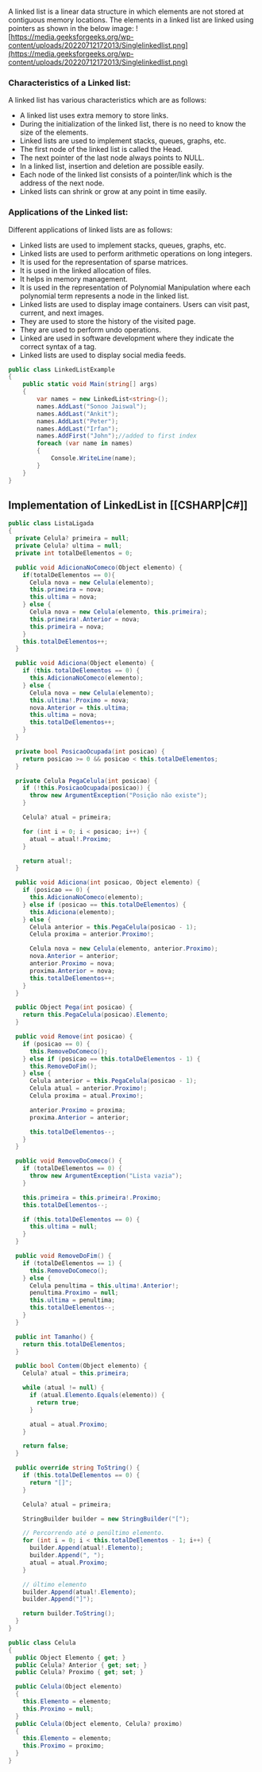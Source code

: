 A linked list is a linear data structure in which elements are not stored at contiguous memory locations. The elements in a linked list are linked using pointers as shown in the below image:
![https://media.geeksforgeeks.org/wp-content/uploads/20220712172013/Singlelinkedlist.png](https://media.geeksforgeeks.org/wp-content/uploads/20220712172013/Singlelinkedlist.png)

### **Characteristics of a Linked list:**

A linked list has various characteristics which are as follows:

- A linked list uses extra memory to store links.
- During the initialization of the linked list, there is no need to know the size of the elements.
- Linked lists are used to implement stacks, queues, graphs, etc.
- The first node of the linked list is called the Head.
- The next pointer of the last node always points to NULL.
- In a linked list, insertion and deletion are possible easily.
- Each node of the linked list consists of a pointer/link which is the address of the next node.
- Linked lists can shrink or grow at any point in time easily.

### **Applications of the Linked list:**

Different applications of linked lists are as follows:

- Linked lists are used to implement stacks, queues, graphs, etc.
- Linked lists are used to perform arithmetic operations on long integers.
- It is used for the representation of sparse matrices.
- It is used in the linked allocation of files.
- It helps in memory management.
- It is used in the representation of Polynomial Manipulation where each polynomial term represents a node in the linked list.
- Linked lists are used to display image containers. Users can visit past, current, and next images.
- They are used to store the history of the visited page.
- They are used to perform undo operations.
- Linked are used in software development where they indicate the correct syntax of a tag.
- Linked lists are used to display social media feeds.

```csharp
public class LinkedListExample  
{  
    public static void Main(string[] args)  
    {
        var names = new LinkedList<string>();  
        names.AddLast("Sonoo Jaiswal");  
        names.AddLast("Ankit");  
        names.AddLast("Peter");  
        names.AddLast("Irfan");  
        names.AddFirst("John");//added to first index  
        foreach (var name in names)  
        {  
            Console.WriteLine(name);  
        }  
    }  
}
```

## Implementation of LinkedList in [[CSHARP|C#]]
```cs
public class ListaLigada
{
  private Celula? primeira = null;
  private Celula? ultima = null;
  private int totalDeElementos = 0;

  public void AdicionaNoComeco(Object elemento) { 
    if(totalDeElementos == 0){
      Celula nova = new Celula(elemento);
      this.primeira = nova;
      this.ultima = nova;
    } else {
      Celula nova = new Celula(elemento, this.primeira);
      this.primeira!.Anterior = nova;
      this.primeira = nova;
    }
    this.totalDeElementos++;
  }

  public void Adiciona(Object elemento) { 
    if (this.totalDeElementos == 0) {
      this.AdicionaNoComeco(elemento);
    } else {
      Celula nova = new Celula(elemento);
      this.ultima!.Proximo = nova;
      nova.Anterior = this.ultima;
      this.ultima = nova;
      this.totalDeElementos++;
    }
  }

  private bool PosicaoOcupada(int posicao) { 
    return posicao >= 0 && posicao < this.totalDeElementos;
  }

  private Celula PegaCelula(int posicao) { 
    if (!this.PosicaoOcupada(posicao)) {
      throw new ArgumentException("Posição não existe");
    }

    Celula? atual = primeira;

    for (int i = 0; i < posicao; i++) {
      atual = atual!.Proximo;
    }

    return atual!;
  }

  public void Adiciona(int posicao, Object elemento) { 
    if (posicao == 0) {
      this.AdicionaNoComeco(elemento);
    } else if (posicao == this.totalDeElementos) {
      this.Adiciona(elemento);
    } else {
      Celula anterior = this.PegaCelula(posicao - 1);
      Celula proxima = anterior.Proximo!;

      Celula nova = new Celula(elemento, anterior.Proximo);
      nova.Anterior = anterior;
      anterior.Proximo = nova;
      proxima.Anterior = nova;
      this.totalDeElementos++;
    }
  }

  public Object Pega(int posicao) {
    return this.PegaCelula(posicao).Elemento;
  }

  public void Remove(int posicao) {
    if (posicao == 0) {
      this.RemoveDoComeco();
    } else if (posicao == this.totalDeElementos - 1) {
      this.RemoveDoFim();
    } else {
      Celula anterior = this.PegaCelula(posicao - 1);
      Celula atual = anterior.Proximo!;
      Celula proxima = atual.Proximo!;

      anterior.Proximo = proxima;
      proxima.Anterior = anterior;

      this.totalDeElementos--;
    }
  }

  public void RemoveDoComeco() { 
    if (totalDeElementos == 0) {
      throw new ArgumentException("Lista vazia");
    }

    this.primeira = this.primeira!.Proximo;
    this.totalDeElementos--;

    if (this.totalDeElementos == 0) {
      this.ultima = null;
    }
  }

  public void RemoveDoFim() { 
    if (totalDeElementos == 1) {
      this.RemoveDoComeco();
    } else {
      Celula penultima = this.ultima!.Anterior!;
      penultima.Proximo = null;
      this.ultima = penultima;
      this.totalDeElementos--;
    }
  }

  public int Tamanho() {
    return this.totalDeElementos;
  }

  public bool Contem(Object elemento) {
    Celula? atual = this.primeira;

    while (atual != null) {
      if (atual.Elemento.Equals(elemento)) {
        return true;
      }

      atual = atual.Proximo;
    }

    return false;
  }

  public override string ToString() {
    if (this.totalDeElementos == 0) {
      return "[]";
    }

    Celula? atual = primeira;

    StringBuilder builder = new StringBuilder("[");

    // Percorrendo até o penúltimo elemento.
    for (int i = 0; i < this.totalDeElementos - 1; i++) {
      builder.Append(atual!.Elemento);
      builder.Append(", ");
      atual = atual.Proximo;
    }

    // último elemento
    builder.Append(atual!.Elemento);
    builder.Append("]");

    return builder.ToString();
  }
}
```

```cs
public class Celula
{
  public Object Elemento { get; }
  public Celula? Anterior { get; set; }
  public Celula? Proximo { get; set; }

  public Celula(Object elemento)
  {
    this.Elemento = elemento;
    this.Proximo = null;
  }
  public Celula(Object elemento, Celula? proximo)
  {
    this.Elemento = elemento;
    this.Proximo = proximo;
  }
}
```